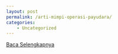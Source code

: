 ```yaml
---
layout: post
permalink: /arti-mimpi-operasi-payudara/
categories:
    - Uncategorized
---
```


[Baca Selengkapnya](/05)